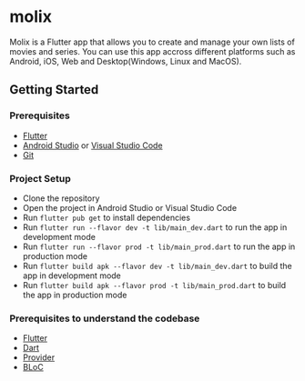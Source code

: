 # molix

Molix is a Flutter app that allows you to create and manage your own lists of movies and series. You can use this app accross different platforms such as Android, iOS, Web and Desktop(Windows, Linux and MacOS).

## Getting Started

### Prerequisites
* [Flutter](https://flutter.dev/docs/get-started/install)
* [Android Studio](https://developer.android.com/studio) or [Visual Studio Code](https://code.visualstudio.com/)
* [Git](https://git-scm.com/downloads)

### Project Setup
* Clone the repository
* Open the project in Android Studio or Visual Studio Code
* Run `flutter pub get` to install dependencies
* Run `flutter run --flavor dev -t lib/main_dev.dart` to run the app in development mode
* Run `flutter run --flavor prod -t lib/main_prod.dart` to run the app in production mode
* Run `flutter build apk --flavor dev -t lib/main_dev.dart` to build the app in development mode
* Run `flutter build apk --flavor prod -t lib/main_prod.dart` to build the app in production mode

### Prerequisites to understand the codebase
* [Flutter](https://docs.flutter.dev/get-started/test-drive)
* [Dart](https://dart.dev/guides)
* [Provider](https://pub.dev/packages/provider)
* [BLoC](https://bloclibrary.dev/#/)

